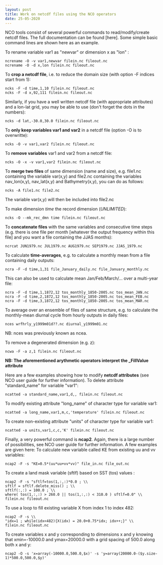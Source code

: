 ```yaml
---
layout: post
title: Work on netcdf files using the NCO operators
date: 25-05-2020
---
```


NCO tools consist of several powerful commands to read/modify/create netcdf files. The full documentation can be found [here]. Some simple basic command lines are shown here as an example.

To rename variable var1 as "newvar" or dimension x as "lon" :
```shell
ncrename -O -v var1,newvar filein.nc fileout.nc
ncrename -O -d x,lon filein.nc fileout.nc
```

To **crop a netcdf file**, i.e. to reduce the domain size (with option -F indices start from 1):
```shell
ncks -F -d time,1,10 filein.nc fileout.nc
ncks -F -d x,92,111 filein.nc fileout.nc
```

Similarly, if you have a well written netcdf file (with appropriate attributes) and a lon-lat grid, you may be able to use (don't forget the dots in the numbers):
```shell
ncks -d lat,-30.0,30.0 filein.nc fileout.nc
```

To **only keep variables var1 and var2** in a netcdf file (option -O is to overwritte):
```shell
ncks -O -v var1,var2 filein.nc fileout.nc
```

To **remove variables** var1 and var2 from a netcdf file:
```shell
ncks -O -x -v var1,var2 filein.nc fileout.nc
```

To **merge two files** of same dimension (name and size), e.g. file1.nc containing the variable var(x,y) and file2.nc containing the variables nav_lon(x,y), nav_lat(x,y) and Bathymetry(x,y), you can do as follows:
```shell
ncks -A file1.nc file2.nc
```
The variable var(x,y) will then be included into file2.nc 

To make dimension _time_ the record dimension (_UNLIMITED_):
```shell
ncks -O --mk_rec_dmn time filein.nc fileout.nc
``` 

To **concatenate files** with the same variables and consecutive time steps (e.g. there is one file per month [whatever the output frequency within this file] and you want a file containing the JJAS months):
```shell
ncrcat JUN1979.nc JUL1979.nc AUG1979.nc SEP1979.nc JJAS_1979.nc  
```

To calculate **time-averages**, e.g. to calculate a monthly mean from a file containing daily outputs:
```shell
ncra -F -d time,1,31 file_January_daily.nc file_January_monthly.nc
```
This can also be used to calculate mean Jan/Feb/March/... over a multi-year file:
```shell
ncra -F -d time,1,1872,12 tos_monthly_1850-2005.nc tos_mean_JAN.nc
ncra -F -d time,2,1872,12 tos_monthly_1850-2005.nc tos_mean_FEB.nc
ncra -F -d time,3,1872,12 tos_monthly_1850-2005.nc tos_mean_MAR.nc
```

To average over an ensemble of files of same structure, e.g. to calculate the monthly-mean diurnal cycle from hourly outputs in daily files:
```shell
nces wrfhrly_y1999m01d??.nc diurnal_y1999m01.nc
```
NB: nces was previously known as ncea.

To remove a degenerated dimension (e.g. z):
```shell
ncwa -F -a z,1 filein.nc fileout.nc
```

**NB: The aforementioned arythmetic operators interpret the _FillValue attribute**

Here are a few examples showing how to modify **netcdf attributes** (see NCO user guide for further information). 
To delete attribute "standard_name" for variable "var1":
```shell
ncatted -a standard_name,var1,d,, filein.nc fileout.nc
```

To modify existing attribute "long_name" of character type for variable var1:
```shell
ncatted -a long_name,var1,m,c,'temperature' filein.nc fileout.nc
```
To create non-existing attribute "units" of character type for variable var1:
```shell
ncatted -a units,var1,c,c,'K' filein.nc fileout.nc
```

Finally, a very powerful command is **ncap2**. Again, there is a large number of possibilities, see NCO user guide for further information. A few examples are given here: 
To calculate new variable called KE from existing uu and vv variables:
```shell
ncap2 -F -s "KE=0.5*(uu*uu+vv*vv)" file_in.nc file_out.nc
```
To create a land mask variable (sftlf) based on SST (tos) values : 
```shell
ncap2 -F -s "sftlf=tos(1,:,:)*0.0 ; \\
sftlf = sftlf.delete_miss() ; \\
sftlf(:,:) = 100.0 ; \\
where( tos(1,:,:) > 260.0 || tos(1,:,:) < 310.0 ) sftlf=0.0" \\
filein.nc fileout.nc
```
To use a loop to fill existing variable X from index 1 to index 482:
```shell
ncap2 -F -s \\
"idx=1 ; while(idx<482){X(idx) = 20.0+0.75*idx; idx++;}" \\
filein.nc fileout.nc
```
To create variables x and y corresponding to dimensions x and y knowing that xmin=-10000.0 and ymax=20000.0 with a grid spacing of 500.0 along both x and y:
```shell
ncap2 -O -s 'x=array(-10000.0,500.0,$x)' -s 'y=array(20000.0-($y.size-1)*500.0,500.0,$y)'
```
